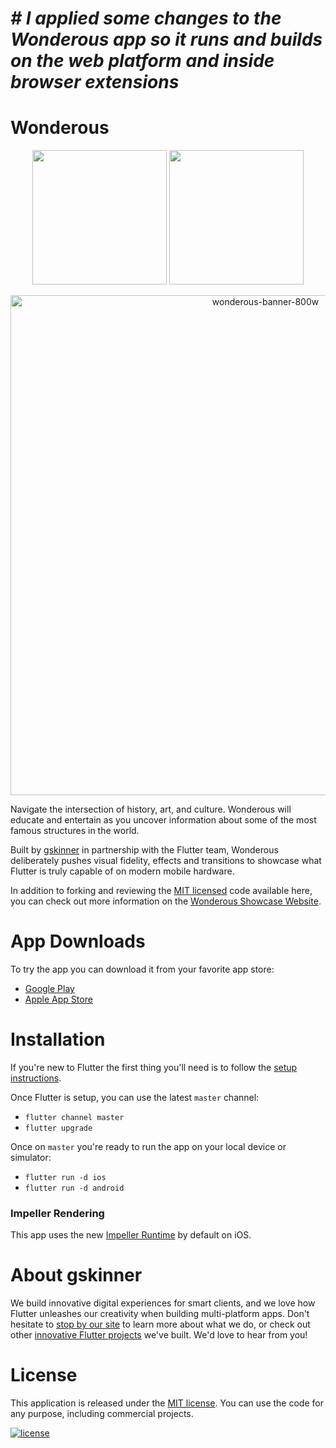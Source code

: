 #  <em># I applied some changes to the Wonderous app so it runs and builds on the web platform and inside browser extensions</em>

  
  



# Wonderous
<p align="center">
<img width="215" src="https://user-images.githubusercontent.com/736973/187334196-b79e48b2-dbb8-4ea7-8aac-04dbc7e5159f.png#gh-dark-mode-only">
<img width="215" src="https://user-images.githubusercontent.com/736973/187334195-9821c031-a566-4f8e-b4e3-3158f733c6e5.png#gh-light-mode-only">
</p>
<p align="center">
 <img width="800" alt="wonderous-banner-800w" src="https://user-images.githubusercontent.com/736973/187334170-d05271e9-d016-4498-8065-662c6f1124fa.png">
</p>

Navigate the intersection of history, art, and culture. Wonderous will educate and entertain as you uncover information about some of the most famous structures in the world. 

Built by [gskinner](https://gskinner.com/) in partnership with the Flutter team, Wonderous deliberately pushes visual fidelity, effects and transitions to showcase what Flutter is truly capable of on modern mobile hardware.

In addition to forking and reviewing the [MIT licensed](LICENSE) code available here, you can check out more information on the [Wonderous Showcase Website](https://wonderous.app).

# App Downloads

To try the app you can download it from your favorite app store:
* [Google Play](https://play.google.com/store/apps/details?id=com.gskinner.flutter.wonders)
* [Apple App Store](https://apps.apple.com/us/app/wonderous/id1612491897)

# Installation

If you're new to Flutter the first thing you'll need is to follow the [setup instructions](https://flutter.dev/docs/get-started/install).

Once Flutter is setup, you can use the latest `master` channel:
 * `flutter channel master`
 * `flutter upgrade`

 Once on `master` you're ready to run the app on your local device or simulator:
 * `flutter run -d ios`
 * `flutter run -d android`

### Impeller Rendering

This app uses the new [Impeller Runtime](https://docs.flutter.dev/perf/impeller) by default on iOS.

# About gskinner
We build innovative digital experiences for smart clients, and we love how Flutter unleashes our creativity when building multi-platform apps. Don't hesitate to [stop by our site](https://gskinner.com/) to learn more about what we do, or check out other [innovative Flutter projects](https://flutter.gskinner.com) we've built. We'd love to hear from you!

# License

This application is released under the [MIT license](LICENSE). You can use the code for any purpose, including commercial projects.

[![license](https://img.shields.io/badge/License-MIT-yellow.svg)](https://opensource.org/licenses/MIT)
